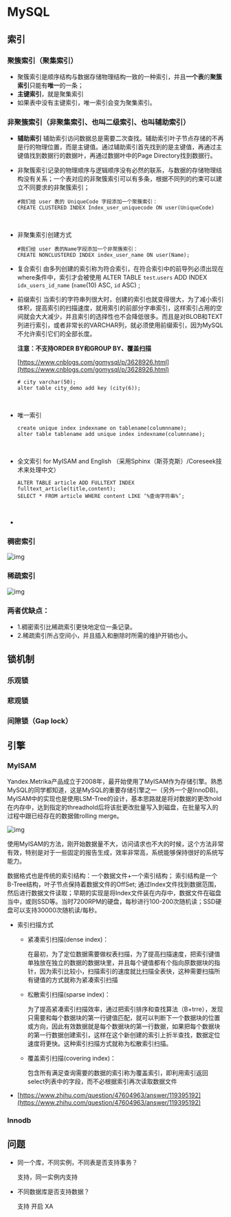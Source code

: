 # MySQL

## 索引

### 聚簇索引（聚集索引）

* 聚簇索引是顺序结构与数据存储物理结构一致的一种索引，并且**一个表**的**聚簇索引**只能有**唯一**的一条；
* **主键索引**，就是聚集索引
* 如果表中没有主键索引，唯一索引会变为聚集索引。

### 非聚簇索引（非聚集索引、也叫二级索引、也叫辅助索引）

* **辅助索引** 辅助索引访问数据总是需要二次查找。辅助索引叶子节点存储的不再是行的物理位置，而是主键值。通过辅助索引首先找到的是主键值，再通过主键值找到数据行的数据叶，再通过数据叶中的Page Directory找到数据行。
* 非聚簇索引记录的物理顺序与逻辑顺序没有必然的联系，与数据的存储物理结构没有关系；一个表对应的非聚簇索引可以有多条，根据不同列的约束可以建立不同要求的非聚簇索引；

  ```text
  #我们给 user 表的 UniqueCode 字段添加一个聚簇索引：
  CREATE CLUSTERED INDEX Index_user_uniquecode ON user(UniqueCode)
  ```

  ​

* 非聚集索引创建方式

  ```text
  #我们给 user 表的Name字段添加一个非聚簇索引：
  CREATE NONCLUSTERED INDEX index_user_name ON user(Name);
  ```

* 复合索引 由多列创建的索引称为符合索引，在符合索引中的前导列必须出现在where条件中，索引才会被使用 ALTER TABLE `test`.`users` ADD INDEX `idx_users_id_name` \(`name`\(10\) ASC, `id` ASC\) ;
* 前缀索引 当索引的字符串列很大时，创建的索引也就变得很大，为了减小索引体积，提高索引的扫描速度，就用索引的前部分字串索引，这样索引占用的空间就会大大减少，并且索引的选择性也不会降低很多。而且是对BLOB和TEXT列进行索引，或者非常长的VARCHAR列，就必须使用前缀索引，因为MySQL不允许索引它们的全部长度。

  **注意：不支持ORDER BY和GROUP BY、覆盖扫描**

  [https://www.cnblogs.com/gomysql/p/3628926.html](https://www.cnblogs.com/gomysql/p/3628926.html)

  ```text
  # city varchar(50);
  alter table city_demo add key (city(6));
  ```

  ​

* 唯一索引

  ```text
  create unique index indexname on tablename(columnname); 
  alter table tablename add unique index indexname(columnname);
  ```

  ​

* 全文索引 for MyISAM and English （采用Sphinx（斯芬克斯）/Coreseek技术来处理中文）

  ```text
  ALTER TABLE article ADD FULLTEXT INDEX fulltext_article(title,content);
  SELECT * FROM article WHERE content LIKE ‘%查询字符串%’;
  ```

  ​

* ​

### 稠密索引

![img](http://img.blog.csdn.net/20160403215822535)

### 稀疏索引

![img](http://img.blog.csdn.net/20160403220332943)

### **两者优缺点：**

* 1.稠密索引比稀疏索引更快地定位一条记录。
* 2.稀疏索引所占空间小，并且插入和删除时所需的维护开销也小。

## 锁机制

### 乐观锁

### 悲观锁

### 间隙锁（Gap lock）

## 引擎

### MyISAM

Yandex.Metrika产品成立于2008年，最开始使用了MyISAM作为存储引擎。熟悉MySQL的同学都知道，这是MySQL的重要存储引擎之一（另外一个是InnoDB\)。MyISAM中的实现也是使用LSM-Tree的设计，基本思路就是将对数据的更改hold在内存中，达到指定的threadhold后将该批更改批量写入到磁盘，在批量写入的过程中跟已经存在的数据做rolling merge。

![img](https://pic4.zhimg.com/50/a955eb5091be05f0b890ac9e99c58b40_hd.jpg)

使用MyISAM的方法，刚开始数据量不大，访问请求也不大的时候，这个方法非常有效，特别是对于一些固定的报告生成，效率非常高，系统能够保持很好的系统写能力。

数据格式也是传统的索引结构：一个数据文件+一个索引结构； 索引结构是一个B-Tree结构，叶子节点保持着数据文件的OffSet; 通过Index文件找到数据范围，然后进行数据文件读取；早期的实现是将Index文件装在内存中，数据文件在磁盘当中，或则SSD等。当时7200RPM的硬盘，每秒进行100-200次随机读；SSD硬盘可以支持30000次随机读/每秒。

* 索引扫描方式
  * 紧凑索引扫描\(dense index\)：

    在最初，为了定位数据需要做权表扫描，为了提高扫描速度，把索引键值单独放在独立的数据的数据块里，并且每个键值都有个指向原数据块的指针，因为索引比较小，扫描索引的速度就比扫描全表快，这种需要扫描所有键值的方式就称为紧凑索引扫描

  * 松散索引扫描\(sparse index\)：

    为了提高紧凑索引扫描效率，通过把索引排序和查找算法（B+trre），发现只需要和每个数据块的第一行键值匹配，就可以判断下一个数据块的位置或方向，因此有效数据就是每个数据块的第一行数据，如果把每个数据块的第一行数据创建索引，这样在这个新创建的索引上折半查找，数据定位速度将更快。这种索引扫描方式就称为松散索引扫描。

  * 覆盖索引扫描\(covering index\)：

    包含所有满足查询需要的数据的索引称为覆盖索引，即利用索引返回select列表中的字段，而不必根据索引再次读取数据文件
* [https://www.zhihu.com/question/47604963/answer/119395192](https://www.zhihu.com/question/47604963/answer/119395192)

### Innodb

## 问题

* 同一个库，不同实例，不同表是否支持事务？

  支持，同一实例内支持

* 不同数据库是否支持数据？

  支持 开启 XA

